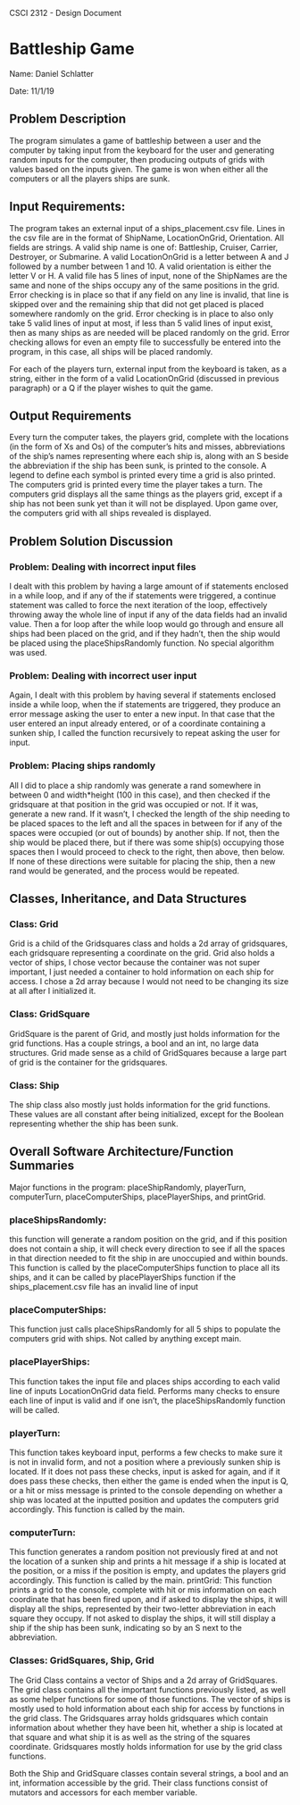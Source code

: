 
CSCI 2312 - Design Document

# Battleship Game

Name: Daniel Schlatter

Date: 11/1/19

##	Problem Description

The program simulates a game of battleship between a user and the computer by taking input from the keyboard for the user and generating random inputs for the computer, then producing outputs of grids with values based on the inputs given. The game is won when either all the computers or all the players ships are sunk.

##	Input Requirements:

The program takes an external input of a ships_placement.csv file. Lines in the csv file are in the format of ShipName, LocationOnGrid, Orientation. All fields are strings. A valid ship name is one of: Battleship, Cruiser, Carrier, Destroyer, or Submarine. A valid LocationOnGrid is a letter between A and J followed by a number between 1 and 10. A valid orientation is either the letter V or H.
A valid file has 5 lines of input, none of the ShipNames are the same and none of the ships occupy any of the same positions in the grid.
Error checking is in place so that if any field on any line is invalid, that line is skipped over and the remaining ship that did not get placed is placed somewhere randomly on the grid. Error checking is in place to also only take 5 valid lines of input at most, if less than 5 valid lines of input exist, then as many ships as are needed will be placed randomly on the grid.
Error checking allows for even an empty file to successfully be entered into the program, in this case, all ships will be placed randomly.

For each of the players turn, external input from the keyboard is taken, as a string, either in the form of a valid LocationOnGrid (discussed in previous paragraph) or a Q if the player wishes to quit the game.

##	Output Requirements

Every turn the computer takes, the players grid, complete with the locations (in the form of Xs and Os) of the computer’s hits and misses, abbreviations of the ship’s names representing where each ship is, along with an S beside the abbreviation if the ship has been sunk, is printed to the console. A legend to define each symbol is printed every time a grid is also printed. The computers grid is printed every time the player takes a turn. The computers grid displays all the same things as the players grid, except if a ship has not been sunk yet than it will not be displayed. Upon game over, the computers grid with all ships revealed is displayed.  

##	Problem Solution Discussion

### Problem: Dealing with incorrect input files

I dealt with this problem by having a large amount of if statements enclosed in a while loop, and if any of the if statements were triggered, a continue statement was called to force the next iteration of the loop, effectively throwing away the whole line of input if any of the data fields had an invalid value. Then a for loop after the while loop would go through and ensure all ships had been placed on the grid, and if they hadn’t, then the ship would be placed using the placeShipsRandomly function. No special algorithm was used.

### Problem: Dealing with incorrect user input

Again, I dealt with this problem by having several if statements enclosed inside a while loop, when the if statements are triggered, they produce an error message asking the user to enter a new input. In that case that the user entered an input already entered, or of a coordinate containing a sunken ship, I called the function recursively to repeat asking the user for input.

### Problem: Placing ships randomly

All I did to place a ship randomly was generate a rand somewhere in between 0 and width*height (100 in this case), and then checked if the gridsquare at that position in the grid was occupied or not. If it was, generate a new rand. If it wasn’t, I checked the length of the ship needing to be placed spaces to the left and all the spaces in between for if any of the spaces were occupied (or out of bounds) by another ship. If not, then the ship would be placed there, but if there was some ship(s) occupying those spaces then I would proceed to check to the right, then above, then below. If none of these directions were suitable for placing the ship, then a new rand would be generated, and the process would be repeated.

## Classes, Inheritance, and Data Structures

### Class: Grid

Grid is a child of the Gridsquares class and holds a 2d array of gridsquares, each gridsquare representing a coordinate on the grid. Grid also holds a vector of ships, I chose vector because the container was not super important, I just needed a container to hold information on each ship for access. I chose a 2d array because I would not need to be changing its size at all after I initialized it.

### Class: GridSquare

GridSquare is the parent of Grid, and mostly just holds information for the grid functions. Has a couple strings, a bool and an int, no large data structures. Grid made sense as a child of GridSquares because a large part of grid is the container for the gridsquares.

### Class: Ship

The ship class also mostly just holds information for the grid functions. These values are all constant after being initialized, except for the Boolean representing whether the ship has been sunk.  

##	Overall Software Architecture/Function Summaries

Major functions in the program: placeShipRandomly, playerTurn, computerTurn, placeComputerShips, placePlayerShips, and printGrid.

### placeShipsRandomly:

this function will generate a random position on the grid, and if this position does not contain a ship, it will check every direction to see if all the spaces in that direction needed to fit the ship in are unoccupied and within bounds. This function is called by the placeComputerShips function to place all its ships, and it can be called by placePlayerShips function if the ships_placement.csv file has an invalid line of input

### placeComputerShips:

This function just calls placeShipsRandomly for all 5 ships to populate the computers grid with ships. Not called by anything except main.

### placePlayerShips:

This function takes the input file and places ships according to each valid line of inputs LocationOnGrid data field. Performs many checks to ensure each line of input is valid and if one isn’t, the placeShipsRandomly function will be called.

### playerTurn:

This function takes keyboard input, performs a few checks to make sure it is not in invalid form, and not a position where a previously sunken ship is located. If it does not pass these checks, input is asked for again, and if it does pass these checks, then either the game is ended when the input is Q, or a hit or miss message is printed to the console depending on whether a ship was located at the inputted position and updates the computers grid accordingly. This function is called by the main.

### computerTurn:

This function generates a random position not previously fired at and not the location of a sunken ship and prints a hit message if a ship is located at the position, or a miss if the position is empty, and updates the players grid accordingly. This function is called by the main.
printGrid: This function prints a grid to the console, complete with hit or mis information on each coordinate that has been fired upon, and if asked to display the ships, it will display all the ships, represented by their two-letter abbreviation in each square they occupy. If not asked to display the ships, it will still display a ship if the ship has been sunk, indicating so by an S next to the abbreviation.

### Classes: GridSquares, Ship, Grid

The Grid Class contains a vector of Ships and a 2d array of GridSquares. The grid class contains all the important functions previously listed, as well as some helper functions for some of those functions. The vector of ships is mostly used to hold information about each ship for access by functions in the grid class. The Gridsquares array holds gridsquares which contain information about whether they have been hit, whether a ship is located at that square and what ship it is as well as the string of the squares coordinate. Gridsquares mostly holds information for use by the grid class functions.

Both the Ship and GridSquare classes contain several strings, a bool and an int, information accessible by the grid. Their class functions consist of mutators and accessors for each member variable.
